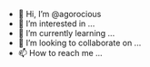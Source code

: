 - 👋 Hi, I’m @agorocious
- 👀 I’m interested in ...
- 🌱 I’m currently learning ...
- 💞️ I’m looking to collaborate on ...
- 📫 How to reach me ...

<!---
agorocious/agorocious is a ✨ special ✨ repository because its `README.md` (this file) appears on your GitHub profile.
You can click the Preview link to take a look at your changes.
--->
